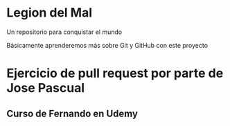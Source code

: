 # Legion del Mal
Un repositorio para conquistar el mundo

Básicamente aprenderemos más sobre Git y GitHub con este proyecto


# Ejercicio de pull request por parte de Jose Pascual


## Curso de Fernando en Udemy
